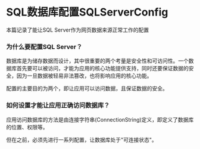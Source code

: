 # SQL数据库配置SQLServerConfig
本篇记录了能让SQL Server作为网页数据来源正常工作的配置

### 为什么要配置SQL Server？
数据库是为储存数据而设计，其中很重要的两个考量是安全性和可访问性。一个数据库首先要可以被访问，才能为应用的核心功能提供支持，同时还要保证数据的安全，因为一旦数据被轻易非法篡改，也将影响应用的核心功能。

配置的主要目的为两个，即让应用可以访问数据，且保证数据的安全。

### 如何设置才能让应用正确访问数据库？
应用访问数据库的方法是由连接字符串(ConnectionString)定义，即定义了数据库的位置、权限等。

但在之前，必须先进行一系列配置，让数据库处于"可连接状态"。
